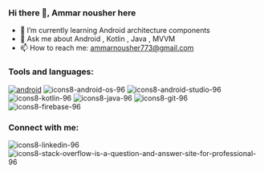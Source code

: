 ### Hi there 👋, Ammar nousher here

<!--
**ammar-nousher-ali/ammar-nousher-ali** is a ✨ _special_ ✨ repository because its `README.md` (this file) appears on your GitHub profile.
-->

<!--
Here are some ideas to get you started:

- 🔭 I’m currently working on Android Kotlin
-->
- 🌱 I’m currently learning Android architecture components
- 💬 Ask me about Android , Kotlin , Java , MVVM
- 📫 How to reach me: ammarnousher773@gmail.com

### Tools and languages:


[![android](/assets/images/icons8-android-os-96.png)](https://developer.android.com/)
![icons8-android-os-96](https://user-images.githubusercontent.com/50176159/203555368-1d39522c-be3b-40d7-9eb9-d532a21da158.png)
![icons8-android-studio-96](https://user-images.githubusercontent.com/50176159/203556428-b8d93403-268e-49dc-b22e-2109922bd27a.png)
![icons8-kotlin-96](https://user-images.githubusercontent.com/50176159/203556497-5f423fde-fdf5-4f05-b880-7eb961baaf6b.png)
![icons8-java-96](https://user-images.githubusercontent.com/50176159/203556561-1f3306a9-d1ee-47ab-a5a1-ba0d0a6c5f6b.png)
![icons8-git-96](https://user-images.githubusercontent.com/50176159/203556619-126c3c16-1678-4b17-bc5a-c7b3804ed788.png)
![icons8-firebase-96](https://user-images.githubusercontent.com/50176159/203556739-83b881fb-c01d-48d2-abdd-aa7df68fbcc0.png)


### Connect with me:

![icons8-linkedin-96](https://user-images.githubusercontent.com/50176159/203557595-e4d89fec-b842-411e-8ece-14a42b2589df.svg)
![icons8-stack-overflow-is-a-question-and-answer-site-for-professional-96](https://user-images.githubusercontent.com/50176159/203558293-ec79a165-409a-45cd-86ef-d3c623854969.png)



<!--
- 😄 Pronouns: ...
- ⚡ Fun fact: ...

- 👯 I’m looking to collaborate on open source projects

- 🤔 I’m looking for help with ...
-->
